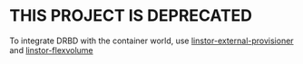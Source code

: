 # THIS PROJECT IS DEPRECATED

To integrate DRBD with the container world, use
[linstor-external-provisioner](https://github.com/LINBIT/linstor-external-provisioner/) and
[linstor-flexvolume](https://github.com/LINBIT/linstor-flexvolume/)
